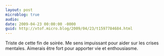 ```yaml
---
layout: post
microblog: true
audio: 
date: 2009-04-23 00:00:00 -0000
guid: http://xtof.micro.blog/2009/04/23/t1597784684.html
---
```

Triste de cette fin de soirée. Me sens impuissant pour aider sur les crises mentales. Aimerais être fort pour apporter vie et enthousiasme.
